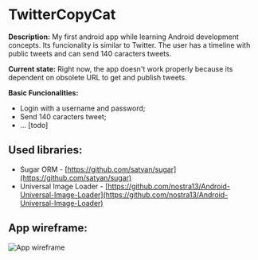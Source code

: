# TwitterCopyCat

**Description:** My first android app while learning Android development concepts. Its funcionality is similar to Twitter. The user has a timeline with public tweets and can send 140 caracters tweets.

**Current state:** Right now, the app doesn't work properly because its dependent on obsolete URL to get and publish tweets.

**Basic Funcionalities:**

- Login with a username and password;
- Send 140 caracters tweet;
- ... [todo]

## Used libraries:

* Sugar ORM - [https://github.com/satyan/sugar](https://github.com/satyan/sugar)
* Universal Image Loader - [https://github.com/nostra13/Android-Universal-Image-Loader](https://github.com/nostra13/Android-Universal-Image-Loader)

## App wireframe:

![App wireframe](tcc-wireframe-pics/TCCWireframe.png)
